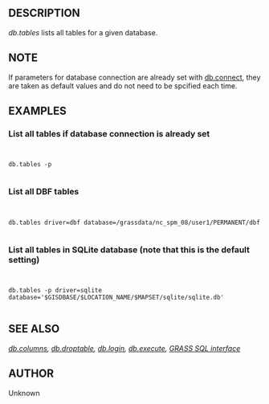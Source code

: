 
## DESCRIPTION

*db.tables* lists all tables for a given database.

## NOTE

If parameters for database connection are already set with
[db.connect](db.connect.html), they are taken as default values and
do not need to be spcified each time.

## EXAMPLES

### List all tables if database connection is already set

```


db.tables -p


```

### List all DBF tables

```


db.tables driver=dbf database=/grassdata/nc_spm_08/user1/PERMANENT/dbf


```

### List all tables in SQLite database (note that this is the default setting)

```


db.tables -p driver=sqlite database='$GISDBASE/$LOCATION_NAME/$MAPSET/sqlite/sqlite.db'


```

## SEE ALSO

*[db.columns](db.columns.html),
[db.droptable](db.droptable.html),
[db.login](db.login.html),
[db.execute](db.execute.html),
[GRASS SQL interface](sql.html)*

## AUTHOR

Unknown
